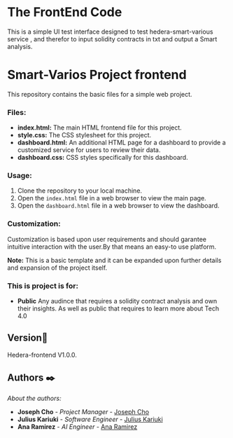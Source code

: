# The FrontEnd Code

This is a simple UI test interface designed to test hedera-smart-various service , and therefor to input solidity contracts in txt and output a Smart analysis.

# Smart-Varios Project frontend

This repository contains the basic files for a simple web project.

### Files:
* **index.html:** The main HTML frontend file for this project.
* **style.css:** The CSS stylesheet for this project.
* **dashboard.html:** An additional HTML page for a dashboard to provide a customized service for users to review their data.
* **dashboard.css:** CSS styles specifically for this dashboard.

### Usage:
1. Clone the repository to your local machine.
2. Open the `index.html` file in a web browser to view the main page.
3. Open the `dashboard.html` file in a web browser to view the dashboard.

### Customization:
Customization is based upon user requirements and should garantee intuitive interaction with the user.By that means an easy-to use platform.

**Note:** This is a basic template and it can be expanded upon further details and expansion of the project itself.

### This is project is for:
* **Public** Any audince that requires a solidity contract analysis and own their insights. As well as public that requires to learn more about Tech 4.0







## Version📌

 Hedera-frontend V1.0.0.

## Authors ✒️

_About the authors:_

* **Joseph Cho** - *Project Manager* - [Joseph Cho](Joseph-hackathon)
* **Julius Kariuki** - *Software Engineer* - [Julius Kariuki](Julius-Ky)
* **Ana Ramirez** - *AI Engineer* - [Ana Ramirez](Ana1Pau)


